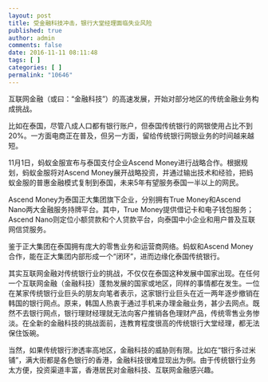 ```yaml
---
layout: post
title: 受金融科技冲击，银行大堂经理面临失业风险
published: true
author: admin
comments: false
date: 2016-11-11 08:11:48
tags: [ ]
categories: [ ]
permalink: "10646"
---
```

互联网金融（或曰：“金融科技”）的高速发展，开始对部分地区的传统金融业务构成挑战。

比如在泰国，尽管八成人口都有银行账户，但泰国传统银行的网银使用占比不到20%。一方面电商正在普及，但另一方面，留给传统银行网银业务的时间越来越短。

11月1日，蚂蚁金服宣布与泰国支付企业Ascend Money进行战略合作。根据规划，蚂蚁金服将对Ascend Money展开战略投资，并通过输出技术和经验，把蚂蚁金服的普惠金融模式复制到泰国，未来5年有望服务泰国一半以上的网民。

Ascend Money为泰国正大集团旗下企业，分别拥有True Money和Ascend Nano两大金融服务持牌平台。其中，True Money提供借记卡和电子钱包服务；Ascend Nano则定位小额贷款和个人贷款平台，向泰国中小企业和用户普及互联网信贷服务。

鉴于正大集团在泰国拥有庞大的零售业务和运营商网络。蚂蚁和Ascend Money合作，能在正大集团内部形成一个“闭环”，进而边缘化泰国传统银行。

其实互联网金融对传统银行业的挑战，不仅仅在泰国这种发展中国家出现。在任何一个互联网金融（金融科技）蓬勃发展的国家或地区，同样的事情都在发生。一位在某家传统银行业巨头的朋友向笔者表示，这家银行业巨头在近一两年逐步撤销在韩国的银行网点。原来，韩国人热衷于通过手机来办理金融业务，甚少去网点。既然不去银行网点，银行理财经理就无法向客户推销各色理财产品，传统零售业务惨淡。在全新的金融科技的挑战面前，连教育程度很高的传统银行大堂经理，都无法保住饭碗。

当然，如果传统银行渗透率高地区，金融科技的威胁则有限。比如在“银行多过米铺”，满大街都是各色银行的香港，金融科技很难显现出为例。由于传统银行业务太方便，投资渠道丰富，香港居民对金融科技、互联网金融感兴趣。